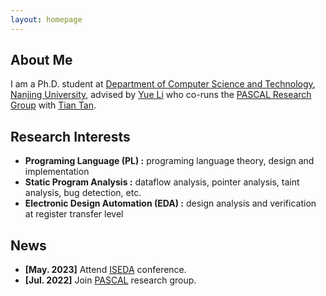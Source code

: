 ```yaml
---
layout: homepage
---
```


## About Me

I am a Ph.D. student at [Department of Computer Science and Technology](https://cs.nju.edu.cn/), [Nanjing University](https://www.nju.edu.cn/), advised by [Yue Li](https://cs.nju.edu.cn/yueli/) who co-runs the [PASCAL Research Group](https://pascal-lab.net/) with [Tian Tan](https://cs.nju.edu.cn/tiantan/).

## Research Interests

- **Programing Language (PL) :** programing language theory, design and implementation
- **Static Program Analysis :** dataflow analysis, pointer analysis, taint analysis, bug detection, etc.
- **Electronic Design Automation (EDA) :** design analysis and verification at register transfer level

## News

- **[May. 2023]** Attend [ISEDA](https://www.aconf.org/conf_190991.html) conference.
- **[Jul. 2022]** Join [PASCAL](https://pascal-lab.net/) research group.

<!-- {% include_relative _includes/publications.md %}

{% include_relative _includes/services.md %} -->
